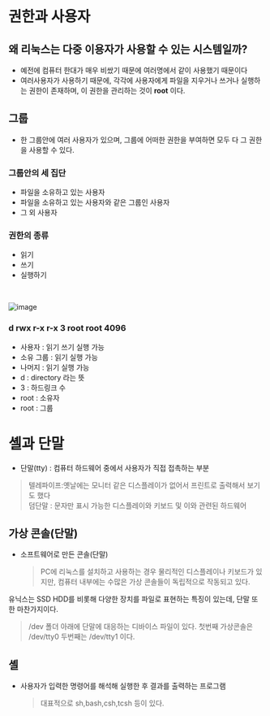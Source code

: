 # 권한과 사용자

## 왜 리눅스는 다중 이용자가 사용할 수 있는 시스템일까?
- 예전에 컴퓨터 한대가 매우 비쌌기 때문에 여러명에서 같이 사용했기 때문이다
- 여러사용자가 사용하기 때문에, 각각에 사용자에게 파일을 지우거나 쓰거나 실행하는 권한이 존재하며, 이 권한을 관리하는 것이 __root__ 이다.

## 그룹
- 한 그룹안에 여러 사용자가 있으며, 그룹에 어떠한 권한을 부여하면 모두 다 그 권한을 사용할 수 있다.

### 그룹안의 세 집단
- 파일을 소유하고 있는 사용자
- 파일을 소유하고 있는 사용자와 같은 그룹인 사용자
- 그 외 사용자

### 권한의 종류
- 읽기
- 쓰기
- 실행하기<br>
<br>

![image](https://github.com/rlatjdrud/learn_linux/assets/107944370/4d520118-024b-4524-8acd-4abc0d673e3d)<br>

 ### d rwx r-x r-x 3 root root 4096 <br>
 - 사용자 : 읽기 쓰기 실행 가능<br>
 - 소유 그룹 : 읽기 실행 가능<br>
 - 나머지 : 읽기 실행 가능<br>
 - d : directory 라는 뜻
 - 3 : 하드링크 수
 - root : 소유자
 - root : 그룹

# 셸과 단말
- 단말(tty) : 컴퓨터 하드웨어 중에서 사용자가 직접 접촉하는 부분
> 텔레파이프:옛날에는 모니터 같은 디스플레이가 없어서 프린트로 출력해서 보기도 했다<br>
> 덤단말 : 문자만 표시 가능한 디스플레이와 키보드 및 이와 관련된 하드웨어<br>

## 가상 콘솔(단말)
- 소프트웨어로 만든 콘솔(단말)
  > PC에 리눅스를 설치하고 사용하는 경우 물리적인 디스플레이나 키보드가 있지만, 컴퓨터 내부에는 수많은 가상 콘솔들이 독립적으로 작동되고 있다.<br>
  
유닉스는 SSD HDD를 비롯해 다양한 장치를 파일로 표현하는 특징이 있는데, 단말 또한 마찬가지이다.
  > /dev 폴더 아래에 단말에 대응하는 디바이스 파일이 있다. 첫번째 가상콘솔은 /dev/tty0 두번째는 /dev/tty1 이다.

## 셸
- 사용자가 입력한 명령어를 해석해 실행한 후 결과를 출력하는 프로그램
  > 대표적으로 sh,bash,csh,tcsh 등이 있다.<br>
  
